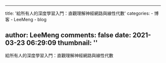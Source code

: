 
---
title: '給所有人的深度學習入門：直觀理解神經網路與線性代數'
categories: 
    - 博客
    - LeeMeng
    - blog

author: LeeMeng
comments: false
date: 2021-03-23 06:29:09
thumbnail: ''
---

<div>   
給所有人的深度學習入門：直觀理解神經網路與線性代數  
</div>
            
